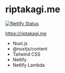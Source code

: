 # riptakagi.me

[![Netlify Status](https://api.netlify.com/api/v1/badges/0aacd13a-bc80-41ab-82c8-1f1216a3622d/deploy-status)](https://app.netlify.com/sites/riptakagi/deploys)

https://riptakagi.me

- Nuxt.js
- @nuxtjs/content
- Tailwind CSS
- Netlify
- Netlify Lambda
